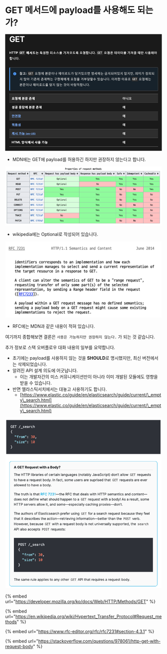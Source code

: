 # GET 메서드에 payload를 사용해도 되는가?

![](<../../../../../.gitbook/assets/image (9).png>)

* MDN에는 GET에 payload를 허용하긴 하지만 권장하지 않는다고 합니다.

![](<../../../../../.gitbook/assets/image (3) (2) (1).png>)

* wikipedia에는 Optional로 작성되어 있습니다.

![](<../../../../../.gitbook/assets/image (8).png>)

* RFC에는 MDN과 같은 내용이 적혀 있습니다.

여기까지 종합해보면 결론은 `사용은 가능하지만 권장하지 않는다.` 가 되는 것 같습니다.



추가 정보로 스택 오버플로우 대화 내용의 일부를 요약합니다.

* 초기에는 payload를 사용하지 않는 것을 **SHOULD**로 명시했지만, 최신 버전에서는 삭제되었습니다.
* 알려진 API 설계 의도에 어긋납니다.
  * 이는 개발자간의 미스 커뮤니케이션만이 아니라 이미 개발된 모듈에도 영향을 받을 수 있습니다.
* 반면 엘라스틱서치에서는 대놓고 사용하기도 합니다.
  * [https://www.elastic.co/guide/en/elasticsearch/guide/current/\_empty\_search.html](https://www.elastic.co/guide/en/elasticsearch/guide/current/\_empty\_search.html)

![](<../../../../../.gitbook/assets/image (14) (1).png>)

{% embed url="https://developer.mozilla.org/ko/docs/Web/HTTP/Methods/GET" %}

{% embed url="https://en.wikipedia.org/wiki/Hypertext_Transfer_Protocol#Request_methods" %}

{% embed url="https://www.rfc-editor.org/rfc/rfc7231#section-4.3.1" %}

{% embed url="https://stackoverflow.com/questions/978061/http-get-with-request-body" %}

